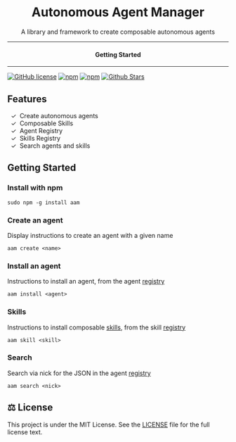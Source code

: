 <div align="center">
  <h1>Autonomous Agent Manager</h1>
</div>

<div align="center">  
A library and framework to create composable autonomous agents
</div>

---

<div align="center">
<h4>Getting Started</h4>
</div>
  
---
  

[![GitHub license](https://img.shields.io/badge/license-MIT-blue.svg)](LICENSE)
[![npm](https://img.shields.io/npm/v/aam)](https://npmjs.com/package/aam)
[![npm](https://img.shields.io/npm/dw/aam.svg)](https://npmjs.com/package/aam)
[![Github Stars](https://img.shields.io/github/stars/melvincarvalho/aam.svg)](https://github.com/melvincarvalho/aam/)


## Features

&nbsp;&nbsp;✓&nbsp; Create autonomous agents  
&nbsp;&nbsp;✓&nbsp; Composable Skills  
&nbsp;&nbsp;✓&nbsp; Agent Registry  
&nbsp;&nbsp;✓&nbsp; Skills Registry  
&nbsp;&nbsp;✓&nbsp; Search agents and skills  

## Getting Started
### Install with npm

```
sudo npm -g install aam
```

### Create an agent

Display instructions to create an agent with a given name

```
aam create <name>
```

### Install an agent

Instructions to install an agent, from the agent [registry](registry.json)

```
aam install <agent>
```

### Skills

Instructions to install composable [skills](https://github.com/topics/aam-skill), from the skill [registry](skills.json)

```
aam skill <skill>
```

### Search

Search via nick for the JSON in the agent [registry](registry.json)

```
aam search <nick>
```

## ⚖️ License

This project is under the MIT License. See the [LICENSE](https://github.com/melvincarvalho/aam/blob/gh-pages/LICENSE) file for the full license text.
